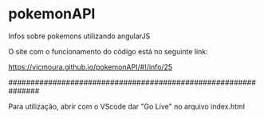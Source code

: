 # pokemonAPI
Infos sobre pokemons utilizando angularJS

O site com o funcionamento do código está no seguinte link: 

https://vicmoura.github.io/pokemonAPI/#!/info/25 

###############################################################

Para utilização, abrir com o VScode dar "Go Live" no arquivo index.html 
